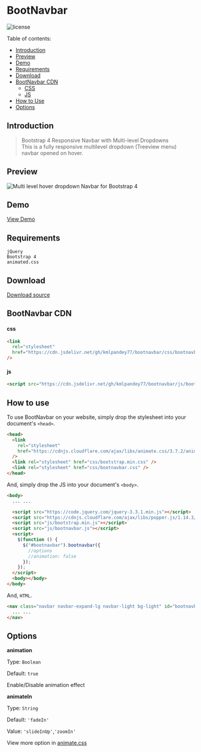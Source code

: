 # BootNavbar

![license](https://img.shields.io/github/license/kmlpandey77/bootnavbar?style=plastic)

Table of contents:

- [Introduction](#introduction)
- [Preview](#preview)
- [Demo](#demo)
- [Requirements](#requirements)
- [Download](#download)
- [BootNavbar CDN](#bootnavbar-cdn)
  - [CSS](#css)
  - [JS](#js)
- [How to Use](#how-to-use)
- [Options](#options)

## Introduction

> Bootstrap 4 Responsive Navbar with Multi-level Dropdowns \
> This is a fully responsive multilevel dropdown (Treeview menu) navbar opened on hover.

## Preview

![Multi level hover dropdown Navbar for Bootstrap 4](Preview.png "Navbar Preview")

## Demo

[View Demo](https://kmlpandey77.github.io/bootnavbar)

## Requirements

    jQuery
    Bootstrap 4
    animated.css

## Download

[Download source](https://github.com/kmlpandey77/bootnavbar/archive/1.0.1.zip)

## BootNavbar CDN

#### css

```html
<link
  rel="stylesheet"
  href="https://cdn.jsdelivr.net/gh/kmlpandey77/bootnavbar/css/bootnavbar.css"
/>
```

#### js

```html
<script src="https://cdn.jsdelivr.net/gh/kmlpandey77/bootnavbar/js/bootnavbar.js"></script>
```

## How to use

To use BootNavbar on your website, simply drop the stylesheet into your document's `<head>`.

```html
<head>
  <link
    rel="stylesheet"
    href="https://cdnjs.cloudflare.com/ajax/libs/animate.css/3.7.2/animate.min.css"
  />
  <link rel="stylesheet" href="css/bootstrap.min.css" />
  <link rel="stylesheet" href="css/bootnavbar.css" />
</head>
```

And, simply drop the JS into your document's `<body>`.

```html
<body>
  ... ...

  <script src="https://code.jquery.com/jquery-3.3.1.min.js"></script>
  <script src="https://cdnjs.cloudflare.com/ajax/libs/popper.js/1.14.3/umd/popper.min.js"></script>
  <script src="js/bootstrap.min.js"></script>
  <script src="js/bootnavbar.js"></script>
  <script>
    $(function () {
      $("#bootnavbar").bootnavbar({
        //options
        //animation: false
      });
    });
  </script>
  <body></body>
</body>
```

And, `HTML`.

```html
<nav class="navbar navbar-expand-lg navbar-light bg-light" id="bootnavbar">
  ... ...
</nav>
```

## Options

**animation**

Type: `Boolean`

Default: `true`

Enable/Disable animation effect

**animateIn**

Type: `String`

Default: `'fadeIn'`

Value: `'slideInUp'`,`'zoomIn'`

View more option in [animate.css](https://daneden.github.io/animate.css)
